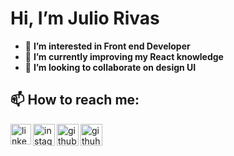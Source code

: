 # Hi, I’m Julio Rivas
- 👀 **I’m interested in Front end Developer**
- 🌱 **I’m currently improving my React knowledge**
- 💞️ **I’m looking to collaborate on design UI**


## 📫 How to reach me:


<a href="https://www.linkedin.com/in/julio-rivas-frontend" target="_blank">
  <img align="left" width="33" height="33" title="linkedin" src="https://raw.githubusercontent.com/rahuldkjain/github-profile-readme-generator/master/src/images/icons/Social/linked-in-alt.svg"/>
</a>
<a href="https://github.com/Juliorivasz](https://www.instagram.com/julio_rivas17" target="_blank">
  <img align="left" width="35" heigth="35" title="instagram" src="https://elordenmundial.com/wp-content/uploads/2021/10/instagram-aplicacion-tecnologia-lanzamiento-sociedad-historia.jpg"/>
</a>
<a href="https://github.com/Juliorivasz](https://www.facebook.com/juliorivasz" target="_blank">
  <img align="left" width="35" heigth="35" title="github" src="https://encrypted-tbn0.gstatic.com/images?q=tbn:ANd9GcSHe2GslsjaoJquxKTu31ASib1vee0EfYQYwMc1L0-MXa3X57L6P4snY1TvBNRecl_qW1I&usqp=CAU"/>
</a>
<a href="https://github.com/Juliorivasz" target="_blank">
  <img align="left" width="35" heigth="35" title="githuh" src="https://assets.ifttt.com/images/channels/2107379463/icons/monochrome_large.png"/>
</a>


<!---
Juliorivasz/Juliorivasz is a ✨ special ✨ repository because its `README.md` (this file) appears on your GitHub profile.
You can click the Preview link to take a look at your changes.
--->
